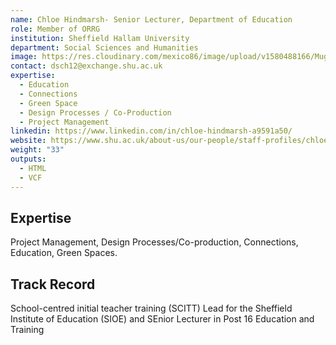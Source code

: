 ```yaml
---
name: Chloe Hindmarsh- Senior Lecturer, Department of Education
role: Member of ORRG
institution: Sheffield Hallam University
department: Social Sciences and Humanities
image: https://res.cloudinary.com/mexico86/image/upload/v1580488166/Mug%20Shots/chloe_hindmarsh_di0rxt.jpg
contact: dsch12@exchange.shu.ac.uk
expertise:
  - Education
  - Connections
  - Green Space
  - Design Processes / Co-Production
  - Project Management
linkedin: https://www.linkedin.com/in/chloe-hindmarsh-a9591a50/
website: https://www.shu.ac.uk/about-us/our-people/staff-profiles/chloe-hindmarsh
weight: "33"
outputs:
  - HTML
  - VCF
---
```

## Expertise

Project Management, Design Processes/Co-production, Connections, Education, Green Spaces.

## Track Record

School-centred initial teacher training (SCITT) Lead for the Sheffield Institute of Education (SIOE) and SEnior Lecturer in Post 16 Education and Training

[](https://www.ucas.com/teaching-option/school-centred-initial-teacher-training-scitt)